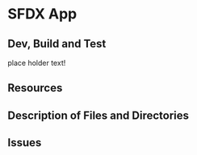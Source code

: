 # SFDX  App

## Dev, Build and Test
place holder text!

## Resources


## Description of Files and Directories


## Issues


